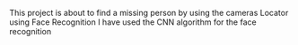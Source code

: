 This project is about to find a missing person by using the cameras
Locator using Face Recognition
I have used the CNN algorithm for the face recognition
